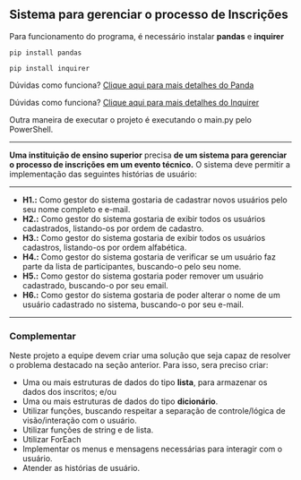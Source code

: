 
## Sistema para gerenciar o processo de Inscrições

Para funcionamento do programa, é necessário instalar **pandas** e **inquirer**

``
pip install pandas
``

``
pip install inquirer
``


Dúvidas como funciona? [Clique aqui para mais detalhes do Panda](https://pypi.org/project/pandas/ " a documentação do Panda")

Dúvidas como funciona? [Clique aqui para mais detalhes do Inquirer](https://pypi.org/project/inquirer/ " a documentação do Inquirer")

Outra maneira de executar o projeto é executando o main.py pelo PowerShell.


------------



**Uma instituição de ensino superior** precisa **de um sistema para gerenciar o processo de inscrições em um evento técnico.** O sistema deve permitir a implementação das seguintes histórias de usuário:


------------


- **H1.:** Como gestor do sistema gostaria de cadastrar novos usuários pelo seu nome completo e e-mail.
- **H2.:** Como gestor do sistema gostaria de exibir todos os usuários cadastrados, listando-os por ordem de cadastro.
- **H3.:** Como gestor do sistema gostaria de exibir todos os usuários cadastros, listando-os por ordem alfabética.
- **H4.:** Como gestor do sistema gostaria de verificar se um usuário faz parte da lista de participantes, buscando-o pelo seu nome.
- **H5.:** Como gestor do sistema gostaria poder remover um usuário cadastrado, buscando-o por seu email.
- **H6.:** Como gestor do sistema gostaria de poder alterar o nome de um usuário cadastrado no sistema, buscando-o por seu e-mail.

------------




### Complementar

Neste projeto a equipe devem criar uma solução que seja capaz de resolver o problema destacado na seção anterior. Para isso, sera preciso criar:

- Uma ou mais estruturas de dados do tipo **lista**, para armazenar os dados dos inscritos;
e/ou
- Uma ou mais estruturas de dados do tipo **dicionário**.
- Utilizar funções, buscando respeitar a separação de controle/lógica de visão/interação com o usuário.
- Utilizar funções de string e de lista.
- Utilizar ForEach
- Implementar os menus e mensagens necessárias para interagir com o usuário.
- Atender as histórias de usuário.




